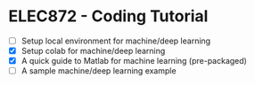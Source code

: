# ELEC872 - Coding Tutorial

- [ ] Setup local environment for machine/deep learning
- [x] Setup colab for machine/deep learning
- [x] A quick guide to Matlab for machine learning (pre-packaged)
- [ ] A sample machine/deep learning example
